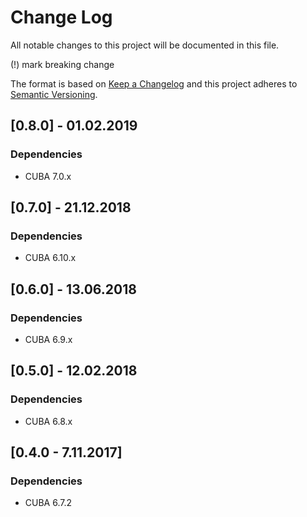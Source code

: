 # Change Log
All notable changes to this project will be documented in this file.

(!) mark breaking change

The format is based on [Keep a Changelog](http://keepachangelog.com/) and this project adheres to [Semantic Versioning](http://semver.org/).

## [0.8.0] - 01.02.2019
### Dependencies
- CUBA 7.0.x

## [0.7.0] - 21.12.2018
### Dependencies
- CUBA 6.10.x

## [0.6.0] - 13.06.2018

### Dependencies
- CUBA 6.9.x

## [0.5.0] - 12.02.2018

### Dependencies
- CUBA 6.8.x

## [0.4.0 - 7.11.2017]

### Dependencies
- CUBA 6.7.2
